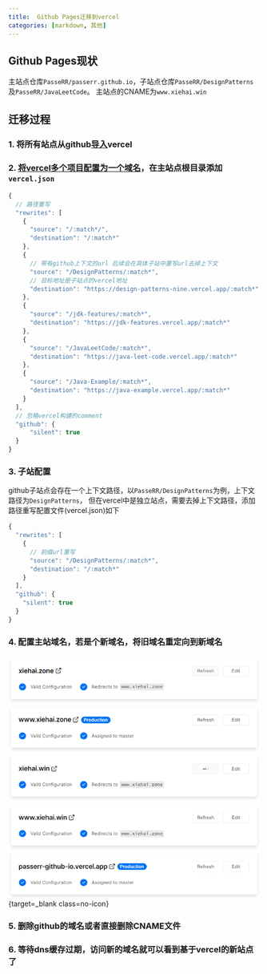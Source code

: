 ```yaml
---
title:  Github Pages迁移到vercel
categories: [markdown, 其他]
---
```


## Github Pages现状

主站点仓库`PasseRR/passerr.github.io`，子站点仓库`PasseRR/DesignPatterns`及`PasseRR/JavaLeetCode`。
主站点的CNAME为`www.xiehai.win`

## 迁移过程
### 1. 将所有站点从github[导入](2022-05-31-vercel-sites.md)**vercel**
### 2. [将vercel多个项目配置为一个域名](https://vercel.com/support/articles/how-can-i-serve-multiple-projects-under-a-single-domain)，在主站点根目录添加`vercel.json`

```js
{
  // 路径重写
  "rewrites": [
    {
      "source": "/:match*/",
      "destination": "/:match*"
    },
    {
      // 带有github上下文的url 后续会在具体子站中重写url去掉上下文
      "source": "/DesignPatterns/:match*",
      // 目标地址是子站点的vercel地址
      "destination": "https://design-patterns-nine.vercel.app/:match*"
    },
    {
      "source": "/jdk-features/:match*",
      "destination": "https://jdk-features.vercel.app/:match*"
    },
    {
      "source": "/JavaLeetCode/:match*",
      "destination": "https://java-leet-code.vercel.app/:match*"
    },
    {
      "source": "/Java-Example/:match*",
      "destination": "https://java-example.vercel.app/:match*"
    }
  ],
  // 忽略vercel构建的comment
  "github": {
      "silent": true
  }
}
```
### 3. 子站配置

github子站点会存在一个上下文路径，以`PasseRR/DesignPatterns`为例，上下文路径为`DesignPatterns`， 
但在vercel中是独立站点，需要去掉上下文路径，添加路径重写配置文件(vercel.json)如下
```js
{
  "rewrites": [
    {
      // 前缀url重写
      "source": "/DesignPatterns/:match*",
      "destination": "/:match*"
    }
  ],
  "github": {
    "silent": true
  }
}
```

### 4. 配置主站域名，若是个新域名，将旧域名重定向到新域名

[![域名][1]][1]{target=_blank class=no-icon}
### 5. 删除github的域名或者直接删除CNAME文件
### 6. 等待dns缓存过期，访问新的域名就可以看到基于vercel的新站点了

[1]: /assets/2022/06-01/domain.png "域名"
